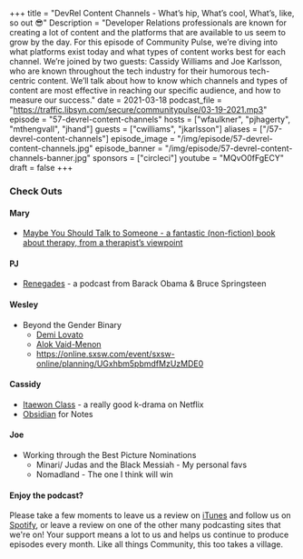 +++
title = "DevRel Content Channels - What’s hip, What’s cool, What’s, like, so out 😎"
Description = "Developer Relations professionals are known for creating a lot of content and the platforms that are available to us seem to grow by the day. For this episode of Community Pulse, we’re diving into what platforms exist today and what types of content works best for each channel. We’re joined by two guests: Cassidy Williams and Joe Karlsson, who are known throughout the tech industry for their humorous tech-centric content. We’ll talk about how to know which channels and types of content are most effective in reaching our specific audience, and how to measure our success."
date = 2021-03-18
podcast_file = "https://traffic.libsyn.com/secure/communitypulse/03-19-2021.mp3"
episode = "57-devrel-content-channels"
hosts = ["wfaulkner", "pjhagerty", "mthengvall", "jhand"]
guests = ["cwilliams", "jkarlsson"]
aliases = ["/57-devrel-content-channels"]
episode_image = "/img/episode/57-devrel-content-channels.jpg"
episode_banner = "/img/episode/57-devrel-content-channels-banner.jpg"
sponsors = ["circleci"]
youtube = "MQvO0fFgECY"
draft = false
+++

### Check Outs

#### Mary

- [Maybe You Should Talk to Someone - a fantastic (non-fiction) book about therapy, from a therapist’s viewpoint](https://lorigottlieb.com/books/maybe-you-should-talk-to-someone/)

#### PJ

- [Renegades](https://open.spotify.com/show/42xagXCUDsFO6a0lcHoTlv) - a podcast from Barack Obama & Bruce Springsteen

#### Wesley

- Beyond the Gender Binary
  - [Demi Lovato](https://online.sxsw.com/event/sxsw-online/person/RXZlbnRQZW9wbGVfNjIxNjMwMQ%3D%3D)
  - [Alok Vaid-Menon](https://online.sxsw.com/event/sxsw-online/person/RXZlbnRQZW9wbGVfNjI4MTQ2MQ%3D%3D)
  - https://online.sxsw.com/event/sxsw-online/planning/UGxhbm5pbmdfMzUzMDE0

#### Cassidy

- [Itaewon Class](https://www.netflix.com/title/81193309) - a really good k-drama on Netflix
- [Obsidian](https://obsidian.md/) for Notes

#### Joe

- Working through the Best Picture Nominations
    - Minari/ Judas and the Black Messiah - My personal favs
    - Nomadland - The one I think will win

#### Enjoy the podcast?
Please take a few moments to leave us a review on [iTunes](https://itunes.apple.com/us/podcast/community-pulse/id1218368182?mt=2) and follow us on [Spotify](https://open.spotify.com/show/3I7g5WfMSgpWu38zZMjet?si=565TMb81SaWwrJYbAIeOxQ), or leave a review on one of the other many podcasting sites that we're on! Your support means a lot to us and helps us continue to produce episodes every month. Like all things Community, this too takes a village.
